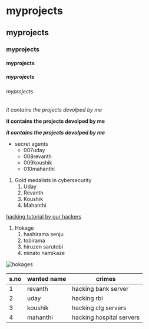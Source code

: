 # myprojects
## myprojects
### myprojects
#### myprojects
##### myprojects
###### myprojects
*it contains the projects devolped by me* 

 **it contains the projects devolped by me** 
      
 ***it contains the projects devolped by me***
 
* secret agents
  * 007uday
  * 008revanth
  * 009koushik
  * 010mahanthi

1. Gold medalists in cybersecurity
    1. Uday
    2. Revanth
    3. Koushik
    4. Mahanthi
   
[hacking tutorial by our hackers](https://www.malwarebytes.com/hacker)


1. Hokage
    1. hashirama senju
    2. tobirama
    3. hiruzen sarutobi
    4. minato namikaze
    
![hokages](https://hdwallsbox.com/wallpapers/m/10/hashirama-senju-tobirama-sarutobi-hiruzen-edo-tensei-m9951.jpg)

s.no|wanted name|crimes
----|----|------
1|revanth|hacking bank server 
2|uday|hacking rbi
3|koushik|hacking clg servers
4|mahanthi|hacking hospital servers

